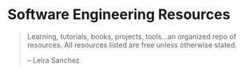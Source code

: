 # Software Engineering Resources

> Learning, tutorials, books, projects, tools...an organized repo of resources. All resources listed are free unless otherwise stated.
>
>
>
>– Leira Sanchez
<!-- TODO: add table of contents -->